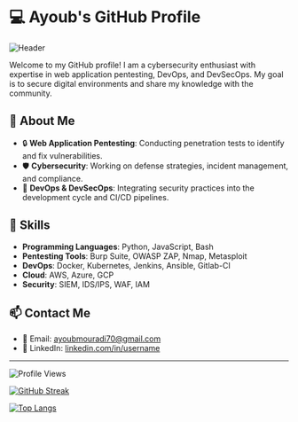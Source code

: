 # 💻 Ayoub's GitHub Profile

![Header](https://github.com/username/repo/blob/main/header_image.png)

Welcome to my GitHub profile! I am a cybersecurity enthusiast with expertise in web application pentesting, DevOps, and DevSecOps. My goal is to secure digital environments and share my knowledge with the community.

## 🌟 About Me

- 🔒 **Web Application Pentesting**: Conducting penetration tests to identify and fix vulnerabilities.
- 🛡️ **Cybersecurity**: Working on defense strategies, incident management, and compliance.
- 🔧 **DevOps & DevSecOps**: Integrating security practices into the development cycle and CI/CD pipelines.

## 🚀 Skills

- **Programming Languages**: Python, JavaScript, Bash
- **Pentesting Tools**: Burp Suite, OWASP ZAP, Nmap, Metasploit
- **DevOps**: Docker, Kubernetes, Jenkins, Ansible, Gitlab-CI
- **Cloud**: AWS, Azure, GCP
- **Security**: SIEM, IDS/IPS, WAF, IAM

## 📫 Contact Me

- 📧 Email: [ayoubmouradi70@gmail.com](mailto:email@example.com)
- 💼 LinkedIn: [linkedin.com/in/username](https://linkedin.com/in/username)
---

![Profile Views](https://komarev.com/ghpvc/?username=username&color=blue)

[![GitHub Streak](http://github-readme-streak-stats.herokuapp.com?user=username&theme=dark&background=000000)](https://git.io/streak-stats)

[![Top Langs](https://github-readme-stats.vercel.app/api/top-langs/?username=username&layout=compact&theme=vision-friendly-dark)](https://github.com/anuraghazra/github-readme-stats)

